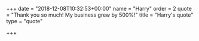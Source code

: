 +++
date = "2018-12-08T10:32:53+00:00"
name = "Harry"
order = 2
quote = "Thank you so much! My business grew by 500%!"
title = "Harry's quote"
type = "quote"

+++
